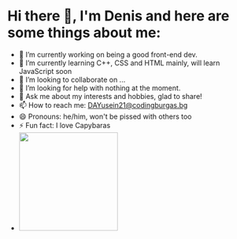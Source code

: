 <h1> Hi there 👋, I'm Denis and here are some things about me: </h1>



- 🔭 I’m currently working on being a good front-end dev.
- 🌱 I’m currently learning C++, CSS and HTML mainly, will learn JavaScript soon
- 👯 I’m looking to collaborate on ...
- 🤔 I’m looking for help with nothing at the moment.
- 💬 Ask me about my interests and hobbies, glad to share!
- 📫 How to reach me: <a href = "mailto:DAYusein21@codingburgas.bg">DAYusein21@codingburgas.bg </a>
- 😄 Pronouns: he/him, won't be pissed with others too
- ⚡ Fun fact: I love Capybaras
- <img src = "https://c.tenor.com/K3uxrqffdCAAAAAC/capybara-orange.gif" width = "200" height = "200">

